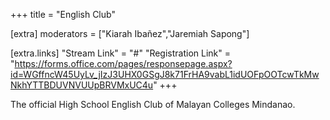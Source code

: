 +++
title = "English Club"

[extra]
moderators = ["Kiarah Ibañez","Jaremiah Sapong"]

[extra.links]
"Stream Link" = "#"
"Registration Link" = "https://forms.office.com/pages/responsepage.aspx?id=WGffncW45UyLv_jIzJ3UHX0GSgJ8k71FrHA9vabL1idUOFpOOTcwTkMwNkhYTTBDUVNVUUpBRVMxUC4u"
+++

The official High School English Club of Malayan Colleges Mindanao.